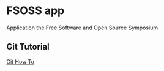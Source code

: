 FSOSS app
========

Application the Free Software and Open Source Symposium

<h2>Git Tutorial</h2>
<a href="http://www.gethowto.com" target="_blank">Git How To</a>
